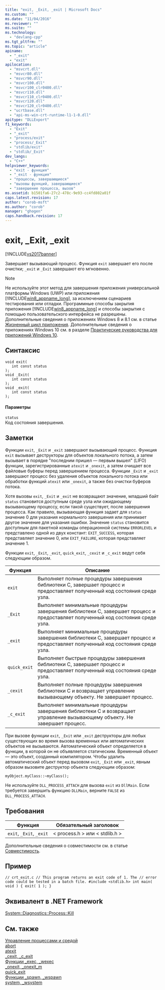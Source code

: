 ```yaml
---
title: "exit, _Exit, _exit | Microsoft Docs"
ms.custom: ""
ms.date: "11/04/2016"
ms.reviewer: ""
ms.suite: ""
ms.technology: 
  - "devlang-cpp"
ms.tgt_pltfrm: ""
ms.topic: "article"
apiname: 
  - "_exit"
  - "exit"
apilocation: 
  - "msvcrt.dll"
  - "msvcr80.dll"
  - "msvcr90.dll"
  - "msvcr100.dll"
  - "msvcr100_clr0400.dll"
  - "msvcr110.dll"
  - "msvcr110_clr0400.dll"
  - "msvcr120.dll"
  - "msvcr120_clr0400.dll"
  - "ucrtbase.dll"
  - "api-ms-win-crt-runtime-l1-1-0.dll"
apitype: "DLLExport"
f1_keywords: 
  - "Exit"
  - "_exit"
  - "process/exit"
  - "process/_Exit"
  - "stdlib/exit"
  - "stdlib/_Exit"
dev_langs: 
  - "C++"
helpviewer_keywords: 
  - "exit - функция"
  - "_exit - функция"
  - "процессы, завершающиеся"
  - "вызовы функций, завершающиеся"
  - "завершение процесса, вызов"
ms.assetid: b1501fa6-27c2-478c-9e93-cc4fd802a01f
caps.latest.revision: 17
author: "corob-msft"
ms.author: "corob"
manager: "ghogen"
caps.handback.revision: 17
---
```

# exit, _Exit, _exit
[!INCLUDE[vs2017banner](../../assembler/inline/includes/vs2017banner.md)]

Завершает вызывающий процесс. Функция `exit` завершает его после очистки; `_exit` и `_Exit` завершают его мгновенно.  
  
> [!NOTE]
>  Не используйте этот метод для завершения приложения универсальной платформы Windows \(UWP\) или приложения [!INCLUDE[win8_appname_long](../../build/includes/win8_appname_long_md.md)], за исключением сценариев тестирования или отладки. Программные способы закрытия приложения [!INCLUDE[win8_appname_long](../../build/includes/win8_appname_long_md.md)] и способы закрытия с помощью пользовательского интерфейса не разрешены. Дополнительные сведения о приложениях Windows 8 и 8.1 см. в статье [Жизненный цикл приложения](http://go.microsoft.com/fwlink/?LinkId=262853). Дополнительные сведения о приложениях Windows 10 см. в разделе [Практические руководства для приложений Windows 10](http://go.microsoft.com/fwlink/p/?linkid=619133).  
  
## Синтаксис  
  
```  
void exit(   
   int const status   
);  
void _Exit(   
   int const status   
);  
void _exit(   
   int const status   
);  
```  
  
#### Параметры  
 `status`  
 Код состояния завершения.  
  
## Заметки  
 Функции `exit`, `_Exit` и `_exit` завершают вызывающий процесс. Функция `exit` вызывает деструкторы для объектов локального потока, а затем вызывает в порядке "последним пришел — первым вышел" \(LIFO\) функции, зарегистрированные `atexit` и `_onexit`, а затем очищает все файловые буферы перед завершением процесса. Функции `_Exit` и `_exit` завершают процесс без удаления объектов локального потока или обработки функций `atexit` или `_onexit`, а также без очистки буферов потока.  
  
 Хотя вызовы `exit`, `_Exit` и `_exit` не возвращают значение, младший байт `status` становится доступным среде узла или ожидающему вызывающему процессу, если такой существует, после завершения процесса. Как правило, вызывающая функция задает для `status` значение 0 для указания нормального завершения или принимает другое значение для указания ошибки. Значение `status` становится доступным для пакетной команды операционной системы `ERRORLEVEL` и представлено одной из двух констант: `EXIT_SUCCESS`, которая представляет значение 0, или `EXIT_FAILURE`, которая представляет значение 1.  
  
 Функции `exit`, `_Exit`, `_exit`, `quick_exit`, `_cexit` и `_c_exit` ведут себя следующим образом.  
  
|Функция|Описание|  
|-------------|--------------|  
|`exit`|Выполняет полные процедуры завершения библиотеки C, завершает процесс и предоставляет полученный код состояния среде узла.|  
|`_Exit`|Выполняет минимальные процедуры завершения библиотеки C, завершает процесс и предоставляет полученный код состояния среде узла.|  
|`_exit`|Выполняет минимальные процедуры завершения библиотеки C, завершает процесс и предоставляет полученный код состояния среде узла.|  
|`quick_exit`|Выполняет быстрые процедуры завершения библиотеки C, завершает процесс и предоставляет полученный код состояния среде узла.|  
|`_cexit`|Выполняет полные процедуры завершения библиотеки C и возвращает управление вызывающему объекту. Не завершает процесс.|  
|`_c_exit`|Выполняет минимальные процедуры завершения библиотеки C и возвращает управление вызывающему объекту. Не завершает процесс.|  
  
 При вызове функции `exit`, `_Exit` или `_exit` деструкторы для любых существующих во время вызова временных или автоматических объектов не вызываются. Автоматический объект определяется в функции, в которой он не объявляется статическим. Временный объект — это объект, созданный компилятором. Чтобы удалить автоматический объект перед вызовом `exit`, `_Exit` или `_exit`, явным образом вызовите деструктор объекта следующим образом:  
  
```  
myObject.myClass::~myClass();  
```  
  
 Не используйте `DLL_PROCESS_ATTACH` для вызова `exit` из `DllMain`. Если требуется завершить функцию `DLLMain`, верните `FALSE` из `DLL_PROCESS_ATTACH`.  
  
## Требования  
  
|Функция|Обязательный заголовок|  
|-------------|----------------------------|  
|`exit`, `_Exit`, `_exit`|\< process.h \> или \< stdlib.h \>|  
  
 Дополнительные сведения о совместимости см. в статье [Совместимость](../../c-runtime-library/compatibility.md).  
  
## Пример  
  
```  
// crt_exit.c // This program returns an exit code of 1. The // error code could be tested in a batch file. #include <stdlib.h> int main( void ) { exit( 1 ); }  
```  
  
## Эквивалент в .NET Framework  
 [System::Diagnostics::Process::Kill](https://msdn.microsoft.com/en-us/library/system.diagnostics.process.kill.aspx)  
  
## См. также  
 [Управление процессами и средой](../../c-runtime-library/process-and-environment-control.md)   
 [abort](../../c-runtime-library/reference/abort.md)   
 [atexit](../../c-runtime-library/reference/atexit.md)   
 [\_cexit, \_c\_exit](../../c-runtime-library/reference/cexit-c-exit.md)   
 [Функции \_exec, \_wexec](../../c-runtime-library/exec-wexec-functions.md)   
 [\_onexit, \_onexit\_m](../../c-runtime-library/reference/onexit-onexit-m.md)   
 [quick\_exit](../../c-runtime-library/reference/quick-exit1.md)   
 [Функции \_spawn, \_wspawn](../Topic/_spawn,%20_wspawn%20Functions.md)   
 [system, \_wsystem](../../c-runtime-library/reference/system-wsystem.md)
